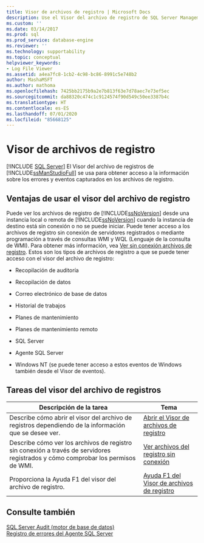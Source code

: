 ```yaml
---
title: Visor de archivos de registro | Microsoft Docs
description: Use el Visor del archivo de registro de SQL Server Management Studio para obtener información sobre los errores y eventos capturados en los archivos de registro.
ms.custom: ''
ms.date: 03/14/2017
ms.prod: sql
ms.prod_service: database-engine
ms.reviewer: ''
ms.technology: supportability
ms.topic: conceptual
helpviewer_keywords:
- Log File Viewer
ms.assetid: a4ea7fc8-1cb2-4c98-bc86-8991c5e748b2
author: MashaMSFT
ms.author: mathoma
ms.openlocfilehash: 7425bb2175b9a2e7b813f63e7d78aec7e73ef5ec
ms.sourcegitcommit: da88320c474c1c9124574f90d549c50ee3387b4c
ms.translationtype: HT
ms.contentlocale: es-ES
ms.lasthandoff: 07/01/2020
ms.locfileid: "85668125"
---
```

# <a name="log-file-viewer"></a>Visor de archivos de registro
 [!INCLUDE [SQL Server](../../includes/applies-to-version/sqlserver.md)]
  El Visor del archivo de registros de [!INCLUDE[ssManStudioFull](../../includes/ssmanstudiofull-md.md)] se usa para obtener acceso a la información sobre los errores y eventos capturados en los archivos de registro.  
  
## <a name="benefits-of-using-log-file-viewer"></a>Ventajas de usar el visor del archivo de registro  
 Puede ver los archivos de registro de [!INCLUDE[ssNoVersion](../../includes/ssnoversion-md.md)] desde una instancia local o remota de [!INCLUDE[ssNoVersion](../../includes/ssnoversion-md.md)] cuando la instancia de destino está sin conexión o no se puede iniciar. Puede tener acceso a los archivos de registro sin conexión de servidores registrados o mediante programación a través de consultas WMI y WQL (Lenguaje de la consulta de WMI). Para obtener más información, vea [Ver sin conexión archivos de registro](../../relational-databases/logs/view-offline-log-files.md). Estos son los tipos de archivos de registro a que se puede tener acceso con el visor del archivo de registro:  
  
-   Recopilación de auditoría  
  
-   Recopilación de datos  
  
-   Correo electrónico de base de datos  
  
-   Historial de trabajos  
  
-   Planes de mantenimiento  
  
-   Planes de mantenimiento remoto  
  
-   SQL Server  
  
-   Agente SQL Server  
  
-   Windows NT (se puede tener acceso a estos eventos de Windows también desde el Visor de eventos).  
  
## <a name="log-file-viewer-tasks"></a>Tareas del visor del archivo de registros  
  
|Descripción de la tarea|Tema|  
|----------------------|-----------|  
|Describe cómo abrir el visor del archivo de registros dependiendo de la información que se desee ver.|[Abrir el Visor de archivos de registro](../../relational-databases/logs/open-log-file-viewer.md)|  
|Describe cómo ver los archivos de registro sin conexión a través de servidores registrados y cómo comprobar los permisos de WMI.|[Ver archivos del registro sin conexión](../../relational-databases/logs/view-offline-log-files.md)|  
|Proporciona la Ayuda F1 del visor del archivo de registro.|[Ayuda F1 del Visor de archivos de registro](../../relational-databases/logs/log-file-viewer-f1-help.md)|  
  
## <a name="see-also"></a>Consulte también  
 [SQL Server Audit &#40;motor de base de datos&#41;](../../relational-databases/security/auditing/sql-server-audit-database-engine.md)   
 [Registro de errores del Agente SQL Server](../../ssms/agent/sql-server-agent-error-log.md)  
  
  
